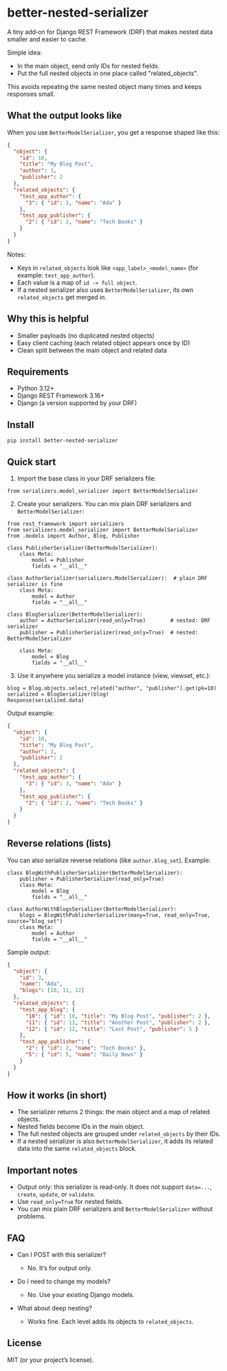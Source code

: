 # better-nested-serializer

A tiny add‑on for Django REST Framework (DRF) that makes nested data smaller and easier to cache.

Simple idea:
- In the main object, send only IDs for nested fields.
- Put the full nested objects in one place called "related_objects".

This avoids repeating the same nested object many times and keeps responses small.


## What the output looks like
When you use `BetterModelSerializer`, you get a response shaped like this:

```json
{
  "object": {
    "id": 10,
    "title": "My Blog Post",
    "author": 3,
    "publisher": 2
  },
  "related_objects": {
    "test_app_author": {
      "3": { "id": 3, "name": "Ada" }
    },
    "test_app_publisher": {
      "2": { "id": 2, "name": "Tech Books" }
    }
  }
}
```

Notes:
- Keys in `related_objects` look like `<app_label>_<model_name>` (for example: `test_app_author`).
- Each value is a map of `id -> full object`.
- If a nested serializer also uses `BetterModelSerializer`, its own `related_objects` get merged in.


## Why this is helpful
- Smaller payloads (no duplicated nested objects)
- Easy client caching (each related object appears once by ID)
- Clean split between the main object and related data


## Requirements
- Python 3.12+
- Django REST Framework 3.16+
- Django (a version supported by your DRF)


## Install
```text
pip install better-nested-serializer
```


## Quick start
1) Import the base class in your DRF serializers file:
```text
from serializers.model_serializer import BetterModelSerializer
```

2) Create your serializers. You can mix plain DRF serializers and `BetterModelSerializer`:
```text
from rest_framework import serializers
from serializers.model_serializer import BetterModelSerializer
from .models import Author, Blog, Publisher

class PublisherSerializer(BetterModelSerializer):
    class Meta:
        model = Publisher
        fields = "__all__"

class AuthorSerializer(serializers.ModelSerializer):  # plain DRF serializer is fine
    class Meta:
        model = Author
        fields = "__all__"

class BlogSerializer(BetterModelSerializer):
    author = AuthorSerializer(read_only=True)        # nested: DRF serializer
    publisher = PublisherSerializer(read_only=True)  # nested: BetterModelSerializer

    class Meta:
        model = Blog
        fields = "__all__"
```

3) Use it anywhere you serialize a model instance (view, viewset, etc.):
```text
blog = Blog.objects.select_related("author", "publisher").get(pk=10)
serialized = BlogSerializer(blog)
Response(serialized.data)
```

Output example:
```json
{
  "object": {
    "id": 10,
    "title": "My Blog Post",
    "author": 3,
    "publisher": 2
  },
  "related_objects": {
    "test_app_author": {
      "3": { "id": 3, "name": "Ada" }
    },
    "test_app_publisher": {
      "2": { "id": 2, "name": "Tech Books" }
    }
  }
}
```


## Reverse relations (lists)
You can also serialize reverse relations (like `author.blog_set`). Example:
```text
class BlogWithPublisherSerializer(BetterModelSerializer):
    publisher = PublisherSerializer(read_only=True)
    class Meta:
        model = Blog
        fields = "__all__"

class AuthorWithBlogsSerializer(BetterModelSerializer):
    blogs = BlogWithPublisherSerializer(many=True, read_only=True, source="blog_set")
    class Meta:
        model = Author
        fields = "__all__"
```

Sample output:
```json
{
  "object": {
    "id": 3,
    "name": "Ada",
    "blogs": [10, 11, 12]
  },
  "related_objects": {
    "test_app_blog": {
      "10": { "id": 10, "title": "My Blog Post", "publisher": 2 },
      "11": { "id": 11, "title": "Another Post", "publisher": 2 },
      "12": { "id": 12, "title": "Last Post", "publisher": 5 }
    },
    "test_app_publisher": {
      "2": { "id": 2, "name": "Tech Books" },
      "5": { "id": 5, "name": "Daily News" }
    }
  }
}
```


## How it works (in short)
- The serializer returns 2 things: the main object and a map of related objects.
- Nested fields become IDs in the main object.
- The full nested objects are grouped under `related_objects` by their IDs.
- If a nested serializer is also `BetterModelSerializer`, it adds its related data into the same `related_objects` block.


## Important notes
- Output only: this serializer is read‑only. It does not support `data=...`, `create`, `update`, or `validate`.
- Use `read_only=True` for nested fields.
- You can mix plain DRF serializers and `BetterModelSerializer` without problems.


## FAQ
- Can I POST with this serializer?
  - No. It’s for output only.

- Do I need to change my models?
  - No. Use your existing Django models.

- What about deep nesting?
  - Works fine. Each level adds its objects to `related_objects`.


## License
MIT (or your project’s license).
